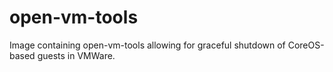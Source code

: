 # open-vm-tools

Image containing open-vm-tools allowing for graceful shutdown of CoreOS-based guests in VMWare.
